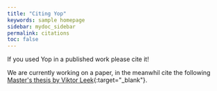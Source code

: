 ```yaml
---
title: "Citing Yop"
keywords: sample homepage
sidebar: mydoc_sidebar
permalink: citations
toc: false
---
```

If you used Yop in a published work please cite it!

We are currently working on a paper, in the meanwhil cite the following [Master's thesis by Viktor Leek](http://liu.diva-portal.org/smash/record.jsf?pid=diva2%3A956377&dswid=6954){:target="_blank"}.

